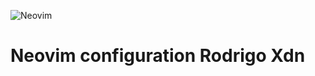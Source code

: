 ![Neovim](https://raw.githubusercontent.com/neovim/neovim.github.io/master/logos/neovim-logo-300x87.png)
# Neovim configuration Rodrigo Xdn
